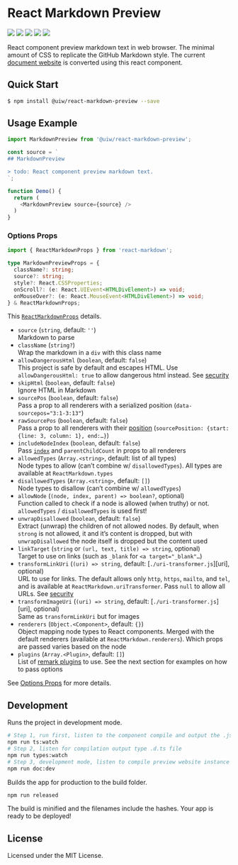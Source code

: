 React Markdown Preview
===
<!--dividing-->

[![](https://img.shields.io/github/issues/uiwjs/react-markdown-preview.svg)](https://github.com/uiwjs/react-markdown-preview/issues)
[![](https://img.shields.io/github/forks/uiwjs/react-markdown-preview.svg)](https://github.com/uiwjs/react-markdown-preview/network)
[![](https://img.shields.io/github/stars/uiwjs/react-markdown-preview.svg)](https://github.com/uiwjs/react-markdown-preview/stargazers)
[![](https://img.shields.io/github/release/uiwjs/react-markdown-preview)](https://github.com/uiwjs/react-markdown-preview/releases)
[![](https://img.shields.io/npm/v/@uiw/react-markdown-preview.svg)](https://www.npmjs.com/package/@uiw/react-markdown-preview)

React component preview markdown text in web browser. The minimal amount of CSS to replicate the GitHub Markdown style. The current [document website](https://uiwjs.github.io/react-markdown-preview/) is converted using this react component.

## Quick Start

```bash
$ npm install @uiw/react-markdown-preview --save
```

## Usage Example

```js
import MarkdownPreview from '@uiw/react-markdown-preview';

const source = `
## MarkdownPreview

> todo: React component preview markdown text.
`;

function Demo() {
  return (
    <MarkdownPreview source={source} />
  )
}
```

### Options Props

```typescript
import { ReactMarkdownProps } from 'react-markdown';

type MarkdownPreviewProps = {
  className?: string;
  source?: string;
  style?: React.CSSProperties;
  onScroll?: (e: React.UIEvent<HTMLDivElement>) => void;
  onMouseOver?: (e: React.MouseEvent<HTMLDivElement>) => void;
} & ReactMarkdownProps;
```

This [`ReactMarkdownProps`](https://github.com/remarkjs/react-markdown/blob/22bb78747d768181cb9ea8711b5e13c3768921d8/index.d.ts#L32-L84) details.

- `source` (`string`, default: `''`)\
    Markdown to parse
- `className` (`string?`)\
    Wrap the markdown in a `div` with this class name
- `allowDangerousHtml` (`boolean`, default: `false`)\
    This project is safe by default and escapes HTML.
    Use `allowDangerousHtml: true` to allow dangerous html instead.
    See [security](https://github.com/remarkjs/react-markdown/tree/22bb78747d768181cb9ea8711b5e13c3768921d8#security)
- `skipHtml` (`boolean`, default: `false`)\
    Ignore HTML in Markdown
- `sourcePos` (`boolean`, default: `false`)\
    Pass a prop to all renderers with a serialized position
    (`data-sourcepos="3:1-3:13"`)
- `rawSourcePos` (`boolean`, default: `false`)\
    Pass a prop to all renderers with their [position](https://github.com/syntax-tree/unist#position)
    (`sourcePosition: {start: {line: 3, column: 1}, end:…}`)
- `includeNodeIndex` (`boolean`, default: `false`)\
    Pass [`index`](https://github.com/syntax-tree/unist#index) and `parentChildCount` in props to all renderers
- `allowedTypes` (`Array.<string>`, default: list of all types)\
    Node types to allow (can’t combine w/ `disallowedTypes`).
    All types are available at `ReactMarkdown.types`
- `disallowedTypes` (`Array.<string>`, default: `[]`)\
    Node types to disallow (can’t combine w/ `allowedTypes`)
- `allowNode` (`(node, index, parent) => boolean?`, optional)\
    Function called to check if a node is allowed (when truthy) or not.
    `allowedTypes` / `disallowedTypes` is used first!
- `unwrapDisallowed` (`boolean`, default: `false`)\
    Extract (unwrap) the children of not allowed nodes.
    By default, when `strong` is not allowed, it and it’s content is dropped,
    but with `unwrapDisallowed` the node itself is dropped but the content used
- `linkTarget` (`string` or `(url, text, title) => string`, optional)\
    Target to use on links (such as `_blank` for `<a target="_blank"…`)
- `transformLinkUri` (`(uri) => string`, default:
    [`./uri-transformer.js`][uri], optional)\
    URL to use for links.
    The default allows only `http`, `https`, `mailto`, and `tel`, and is
    available at `ReactMarkdown.uriTransformer`.
    Pass `null` to allow all URLs.
    See [security](https://github.com/remarkjs/react-markdown/tree/22bb78747d768181cb9ea8711b5e13c3768921d8#security)
- `transformImageUri` (`(uri) => string`, default:
    [`./uri-transformer.js`][uri], optional)\
    Same as `transformLinkUri` but for images
- `renderers` (`Object.<Component>`, default: `{}`)\
    Object mapping node types to React components.
    Merged with the default renderers (available at `ReactMarkdown.renderers`).
    Which props are passed varies based on the node
- `plugins` (`Array.<Plugin>`, default: `[]`)\
    List of [remark plugins](https://github.com/remarkjs/remark/blob/main/doc/plugins.md#list-of-plugins) to use.
    See the next section for examples on how to pass options

See [Options Props](https://github.com/remarkjs/react-markdown/tree/22bb78747d768181cb9ea8711b5e13c3768921d8#props) for more details.

## Development

Runs the project in development mode.  

```bash
# Step 1, run first, listen to the component compile and output the .js file
npm run ts:watch
# Step 2, listen for compilation output type .d.ts file
npm run types:watch
# Step 3, development mode, listen to compile preview website instance
npm run doc:dev
```

Builds the app for production to the build folder.

```bash
npm run released
```

The build is minified and the filenames include the hashes.
Your app is ready to be deployed!

## License

Licensed under the MIT License.
